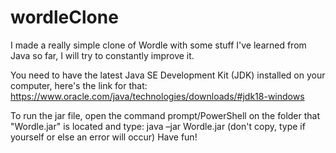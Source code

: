 # wordleClone
I made a really simple clone of Wordle with some stuff I've learned from Java so far, I will try to constantly improve it.

You need to have the latest Java SE Development Kit (JDK) installed on your computer, here's the link for that: https://www.oracle.com/java/technologies/downloads/#jdk18-windows

To run the jar file, open the command prompt/PowerShell on the folder that "Wordle.jar" is located and type: java –jar Wordle.jar (don't copy, type if yourself or else an error will occur) Have fun!
